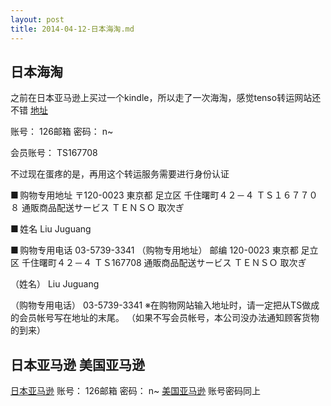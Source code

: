 ```yaml
---
layout: post
title: 2014-04-12-日本海淘.md
---
```


## 日本海淘

之前在日本亚马逊上买过一个kindle，所以走了一次海淘，感觉tenso转运网站还不错 [地址](https://www.tenso.com/chs/login/)

账号： 126邮箱    密码： n~

会员账号： TS167708


不过现在蛋疼的是，再用这个转运服务需要进行身份认证


■ 购物专用地址
〒120-0023
東京都 足立区 千住曙町４２－４ ＴＳ１６７７０８ 通販商品配送サービス ＴＥＮＳＯ 取次ぎ

■ 姓名
Liu Juguang

■ 购物专用电话
03-5739-3341
（购物专用地址）
邮编 120-0023
東京都 足立区 千住曙町４２－４ ＴＳ167708 通販商品配送サービス ＴＥＮＳＯ 取次ぎ

（姓名）
Liu Juguang

（购物专用电话）
03-5739-3341
※在购物网站输入地址时，请一定把从TS做成的会员帐号写在地址的末尾。
（如果不写会员帐号，本公司没办法通知顾客货物的到来）

## 日本亚马逊 美国亚马逊
[日本亚马逊](https://www.amazon.co.jp) 账号： 126邮箱 密码： n~
[美国亚马逊](http://www.amazon.com/)  账号密码同上
